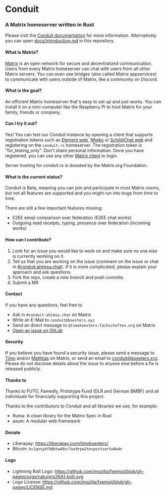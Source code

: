 # Conduit

<!-- ANCHOR: catchphrase -->
### A Matrix homeserver written in Rust
<!-- ANCHOR_END: catchphrase -->

Please visit the [Conduit documentation](https://famedly.gitlab.io/conduit) for more information.
Alternatively you can open [docs/introduction.md](docs/introduction.md) in this repository.

<!-- ANCHOR: body -->
#### What is Matrix?

[Matrix](https://matrix.org) is an open network for secure and decentralized
communication. Users from every Matrix homeserver can chat with users from all
other Matrix servers. You can even use bridges (also called Matrix appservices)
to communicate with users outside of Matrix, like a community on Discord.

#### What is the goal?

An efficient Matrix homeserver that's easy to set up and just works. You can install
it on a mini-computer like the Raspberry Pi to host Matrix for your family,
friends or company.

#### Can I try it out?

Yes! You can test our Conduit instance by opening a client that supports registration tokens such as [Element web](https://app.element.io/), [Nheko](https://matrix.org/ecosystem/clients/nheko/) or [SchildiChat web](https://app.schildi.chat/) and registering on the `conduit.rs` homeserver. The registration token is "for_testing_only". Don't share personal information. Once you have registered, you can use any other [Matrix client](https://matrix.org/ecosystem/clients) to login.

Server hosting for conduit.rs is donated by the Matrix.org Foundation.

#### What is the current status?

Conduit is Beta, meaning you can join and participate in most
Matrix rooms, but not all features are supported and you might run into bugs
from time to time.

There are still a few important features missing:

- E2EE emoji comparison over federation (E2EE chat works)
- Outgoing read receipts, typing, presence over federation (incoming works)
<!-- ANCHOR_END: body -->

<!-- ANCHOR: footer -->
#### How can I contribute?

1. Look for an issue you would like to work on and make sure no one else is currently working on it.
2. Tell us that you are working on the issue (comment on the issue or chat in
   [#conduit:ahimsa.chat](https://matrix.to/#/#conduit:ahimsa.chat)). If it is more complicated, please explain your approach and ask questions.
3. Fork the repo, create a new branch and push commits.
4. Submit a MR

#### Contact

If you have any questions, feel free to
- Ask in `#conduit:ahimsa.chat` on Matrix
- Write an E-Mail to `conduit@koesters.xyz`
- Send an direct message to `@timokoesters:fachschaften.org` on Matrix
- [Open an issue on GitLab](https://gitlab.com/famedly/conduit/-/issues/new)

#### Security

If you believe you have found a security issue, please send a message to [Timo](https://matrix.to/#/@timo:conduit.rs)
and/or [Matthias](https://matrix.to/#/@matthias:ahouansou.cz) on Matrix, or send an email to
[conduit@koesters.xyz](mailto:conduit@koesters.xyz). Please do not disclose details about the issue to anyone else before
a fix is released publicly.

#### Thanks to

Thanks to FUTO, Famedly, Prototype Fund (DLR and German BMBF) and all individuals for financially supporting this project.

Thanks to the contributors to Conduit and all libraries we use, for example:

- Ruma: A clean library for the Matrix Spec in Rust
- axum: A modular web framework

#### Donate

- Liberapay: <https://liberapay.com/timokoesters/>
- Bitcoin: `bc1qnnykf986tw49ur7wx9rpw2tevpsztvar5x8w4n`

#### Logo

- Lightning Bolt Logo: <https://github.com/mozilla/fxemoji/blob/gh-pages/svgs/nature/u26A1-bolt.svg>
- Logo License: <https://github.com/mozilla/fxemoji/blob/gh-pages/LICENSE.md>
<!-- ANCHOR_END: footer -->

